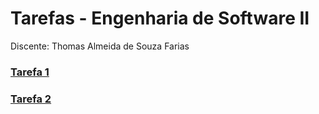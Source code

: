 # Tarefas - Engenharia de Software II

Discente: Thomas Almeida de Souza Farias
### [Tarefa 1](./tarefa01Thomas.md)
### [Tarefa 2](./tarefa02Thomas.md)